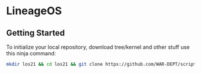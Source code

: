 # LineageOS

 Getting Started
---------------

To initialize your local repository, download tree/kernel and other stuff use this ninja command:

```bash
mkdir los21 && cd los21 && git clone https://github.com/WAR-DEPT/scripts.git -b lineage-21 && repo init -u https://github.com/LineageOS/android.git -b lineage-21.0 --git-lfs && export USE_CCACHE=1 && export CCACHE_EXEC=/usr/bin/ccache && ccache -M 50G && mkdir .repo/local_manifests && cp scripts/roomservice.xml .repo/local_manifests/ && . scripts/sync.sh && make clean
```

